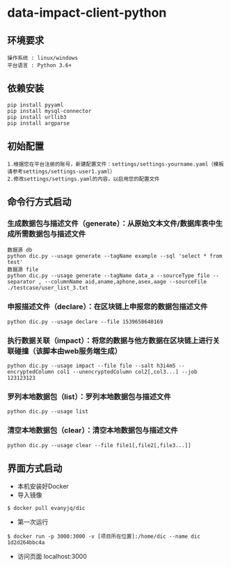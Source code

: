 # data-impact-client-python

## 环境要求
```
操作系统 : linux/windows
平台语言 : Python 3.6+
```

## 依赖安装

```
pip install pyyaml
pip install mysql-connector
pip install urllib3
pip install argparse
```

## 初始配置
```
1.根据您在平台注册的账号，新建配置文件：settings/settings-yourname.yaml（模板请参考settings/settings-user1.yaml）
2.修改settings/settings.yaml的内容，以启用您的配置文件
```


## 命令行方式启动

### 生成数据包与描述文件（generate）：从原始文本文件/数据库表中生成所需数据包与描述文件

```
数据源 db
python dic.py --usage generate --tagName example --sql 'select * from test'
数据源 file
python dic.py --usage generate --tagName data_a --sourceType file --separator , --columnName aid,aname,aphone,asex,aage --sourceFile ./testcase/user_list_3.txt
```

### 申报描述文件（declare）：在区块链上申报您的数据包描述文件

```
python dic.py --usage declare --file 1539658640169
```

### 执行数据关联（impact）：将您的数据与他方数据在区块链上进行关联碰撞（该脚本由web服务端生成）

```
python dic.py --usage impact --file file --salt h3i4m5 --encryptedColumn col1 --unencryptedColumn col2[,col3...] --job 123123123
```


### 罗列本地数据包（list）：罗列本地数据包与描述文件

```
python dic.py --usage list
```

### 清空本地数据包（clear）：清空本地数据包与描述文件

```
python dic.py --usage clear --file file1[,file2[,file3...]]
```

## 界面方式启动

 - 本机安装好Docker
 - 导入镜像 
 ```
 $ docker pull evanyjq/dic
 ```
 - 第一次运行
 ```
 $ docker run -p 3000:3000 -v [项目所在位置]:/home/dic --name dic 1d2d264bbc4a
 ```
 - 访问页面 localhost:3000